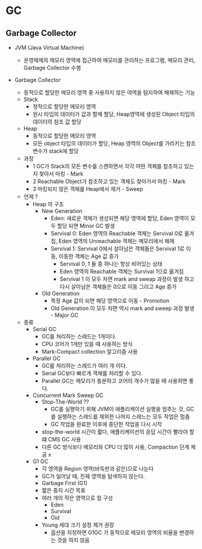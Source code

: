 # GC
## Garbage Collector
- JVM (Java Virtual Machine)
    - 운영체제의 메모리 영역에 접근하여 메모리를 관리하는 프로그램, 메모리 관리, Garbage Collector 수행

- Garbage Collector
    - 동적으로 할당한 메모리 영역 중 사용하지 않은 여역을 탐지하여 해제하는 기능
    - Stack
        - 정적으로 할당한 메모리 영역
        - 원시 타입의 데이터가 값과 함께 할당, Heap영역에 생성된 Object 타입의 데이터의 참조 값 할당
    - Heap
        - 동적으로 할당한 메모리 영역
        - 모든 object 타입의 데이터가 할당, Heap 영역의 Object를 가리키는 참조 변수가 stack에 할당
    - 과정
        -  1 GC가 Stack의 모든 변수를 스캔하면서 각각 어떤 객체를 참조하고 있는지 찾아서 마킹 - Mark
        -  2 Reachable Object가 참조하고 있는 객체도 찾아가서 마킹 - Mark
        -  3 마킹되지 않은 객체를 Heap에서 제거 - Sweep
    - 언제 ?
        - Heap 의 구조
            - New Generation
                - Eden: 새로운 객체가 생성되면 해당 영역에 할당, Eden 영역이 모두 할당 되면 Minor GC 발생
                - Servival 0: Eden 영역의 Reachable 객체는 Servival 0로 옮겨짐, Eden 영역의 Unreachable 객체는 메모리에서 해제
                - Servival 1: Servival 0에서 살아남은 객체들은 Servival 1로 이동, 이동한 객체는 Age 값 증가
                    - Servival 0, 1 둘 중 하나는 항상 비어있는 상태
                    - Eden 영역의 Reachable 객체는 Survival 1으로 옮겨짐
                    - Servival 1 이 모두 차면 mark and sweap 과정이 발생 하고 다시 살아남은 객체들은 0으로 이동 그리고 Age 증가
            - Old Generation
                - 특정 Age 값이 되면 해당 영역으로 이동 - Promotion
                - Old Generation 이 모두 차면 역시 mark and sweep 과정 발생 - Major GC
    - 종류
        - Serial GC
            - GC를 처리하는 스레드는 1개이다.
            - CPU 코어가 1개만 있을 때 사용하는 방식
            - Mark-Compact collection 알고리즘 사용
        - Parallel GC
            - GC를 처리하는 스레드가 여러 개 이다.
            - Serial GC보다 빠르게 객체를 처리할 수 있다.
            - Parallel GC는 메모리가 충분하고 코어의 개수가 많을 때 사용하면 좋다.
        - Concurrent Mark Sweep GC
            - Stop-The-World ??
                - GC를 실행하기 위해 JVM이 애플리케이션 실행을 멈추는 것, GC를 실행하는 스레드를 제외한 나머지 스레느는 모두 작업은 멈춤
                - GC 작업을 완료한 이후에 중단한 작업을 다시 시작
            - stop-the-world 시간이 짧다, 애플리케이션의 응답 시간이 빨라야 할 떄 CMS GC 사용
            - 다른 GC 방식보다 메모리와 CPU 더 많이 사용, Compaction 단계 제공 x
        - G1 GC
            - 각 영역을 Region 영역(바둑판과 같은)으로 나눈다
            - GC가 일어날 때, 전체 영역을 탐색하지 않는다.
            - Garbage First (G1)
            - 짧은 중지 시간 목표
            - 여러 개의 작은 영역으로 힙 구성
                - Eden
                - Survival
                - Oid
            - Young 세대 크기 설정 제거 권장
                - 옵션을 지정하면 G1GC 가 동적으로 메모리 영역의 비율을 변경하는 것을 하지 않음